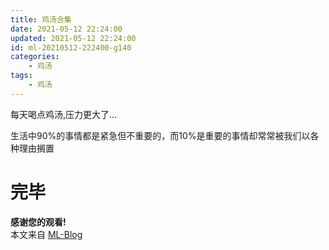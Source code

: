 ```yaml
---
title: 鸡汤合集
date: 2021-05-12 22:24:00
updated: 2021-05-12 22:24:00
id: ml-20210512-222400-g140
categories:
	- 鸡汤
tags: 
	- 鸡汤
---
```


每天喝点鸡汤,压力更大了...

<!--more-->

生活中90%的事情都是紧急但不重要的，而10%是重要的事情却常常被我们以各种理由搁置


# 完毕

**感谢您的观看!**  
本文来自 [ML-Blog][ML-Blog_Link]

<!-- 图片 -->

<!-- 链接 -->

<!-- 水印 -->
[ML-Blog_Link]:https://userminghaoli.github.io/ "我的博客"
